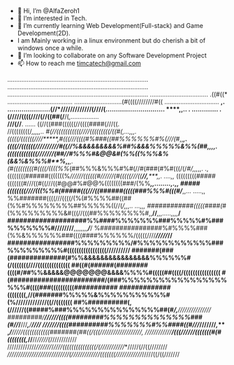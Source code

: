 - 👋 Hi, I’m @AlfaZeroh1
- 👀 I’m interested in Tech.
- 🌱 I’m currently learning Web Development(Full-stack) and Game Development(2D).
- I am Mainly working in a linux environment but do cherish a bit of windows once a while.
- 💞️ I’m looking to collaborate on any Software Development Project
- 📫 How to reach me timcatech@gmail.com


................................................................................
................................................................................
................................................................................
 ................................. .((#((* .....................................
    ...........................(#((((////////#(( ...............................
**,.   .....................(//*/////////////(////(.............................
****,,.. . ............. .(/////((((////(//((##(/**/(,................          
**///(//**.      ...... ((//((###((((((//((((####(///((.                        
//((((((((/*,,,,,..    #(//(((((((((((////(((((((((/((#(,...,,,.                
(((((/((((((////*****,#(((///((((#%###((##%%%%%%#%(///(*#,,****,.               
((((//((((((//////////#((//%&&&&&&&&&%##%&&&%%%%%&%%(**##,,,***,.               
(((((((((((((///////(##//#%%%#&@@&#(%%((%%%&%(&&%&%%%#**%*,,***,.               
(#(((((((((#((((/((((%%*(##%%%&%%%#%#(//#(###(#%#(((/(/*#/,,,*,,.             .,
((((((((######(((((((%*//////((((((#//////(#(((((///((**//,*****,,.      ....,,*
(((((((((#####(((((((#///((#((///((#@@#%#@@%((((((((###/(%%******,,........,.,,*
#####((((((((////(((%%#(#####(((///((######(((((###%%%#(((#/*****,,...   .....,,
%%#######((((///((((/(%(#%%%%##((##(%%#%%%%%%%%##%%%%%((//(***/*,,,..    ...,,,*
############(((((####(*#(%%%%%%%%%&#(((//(((##%%%%%%%%#,,**//***,,,.....,,,,***/
####################%%####%%%%%%%###%%%%%#%###%%%%%%%#////////**,,,,,,,,***/***/
%################%#%%%%###(%%&%%%%%%###((((####%%%%%%/(((((////*********/////*//
#################%%%%%%%%%/#%%%%%%%%%%%%###%%%%%%%%%#(((((((((((((((((//////////
#######(###(##############(#%%&&&&&&&&&&&&&&&&%%%%%%#(/(((((((////((((((((((((((
##((#(######(########((((#/##%%&&&&&@@@@@@@&&&&%%%%#(((((##((((/((((((((((((((((
#(########################/(###%%%%%%%%%%%%%%%%%%%%#((((###((((((((((###########
#############((((((((,**//(#######%%%%%&%%%%%%%%%%%#(%**/////////////((//(((((((
##%##########(,**(//////((#####%###%%%%%%%%%%%%%%%##(#*****/*,***///////////////
#########/******//////((((#########%%%%%%%%%%%%%%###(#*/*/*/**///***,**/****////
///****************////((((##########%%%%%%%#%%####((#*/*//*///**////*****,*****
,***************/***/////((((((((((((#######(##((/(((*/**//**////////////////**,
////////////********/**(((//////(((((((#(#((((((((,***//**//*/////(*////////////
/////////////*///////*/*/***///(((((((((((((((/(////////*///**/////(//((////////
*////////////////////////////(/////////////(((((((////////////*/////((/((///////


<!---
AlfaZeroh1/AlfaZeroh1 is a ✨ special ✨ repository because its `README.md` (this file) appears on your GitHub profile.
You can click the Preview link to take a look at your changes.
--->
